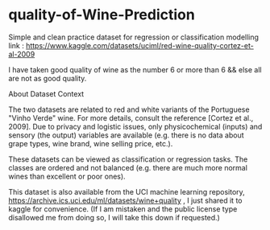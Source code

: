 # quality-of-Wine-Prediction


Simple and clean practice dataset for regression or classification modelling
link : https://www.kaggle.com/datasets/uciml/red-wine-quality-cortez-et-al-2009

I have taken good quality of wine as the number 6 or more than 6  && else all are not as good quality.

About Dataset
Context

The two datasets are related to red and white variants of the Portuguese "Vinho Verde" wine. For more details, consult the reference [Cortez et al., 2009]. Due to privacy and logistic issues, only physicochemical (inputs) and sensory (the output) variables are available (e.g. there is no data about grape types, wine brand, wine selling price, etc.).

These datasets can be viewed as classification or regression tasks. The classes are ordered and not balanced (e.g. there are much more normal wines than excellent or poor ones).

This dataset is also available from the UCI machine learning repository, https://archive.ics.uci.edu/ml/datasets/wine+quality , I just shared it to kaggle for convenience. (If I am mistaken and the public license type disallowed me from doing so, I will take this down if requested.)

